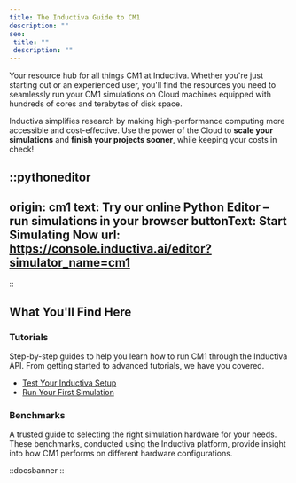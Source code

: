 ```yaml
---
title: The Inductiva Guide to CM1
description: ""
seo:
 title: ""
 description: ""
---
```


Your resource hub for all things CM1 at Inductiva. Whether you're just starting out or an experienced user, you'll find the resources you need to seamlessly run your CM1 simulations on Cloud machines equipped with hundreds of cores and terabytes of disk space.

Inductiva simplifies research by making high-performance computing more accessible and cost-effective. Use the power of the Cloud to **scale your simulations** and **finish your projects sooner**, while keeping your costs in check!

::pythoneditor
---
origin: cm1
text: Try our online Python Editor – run simulations in your browser
buttonText: Start Simulating Now
url: https://console.inductiva.ai/editor?simulator_name=cm1
---
::

## What You'll Find Here

### Tutorials
Step-by-step guides to help you learn how to run CM1 through the Inductiva API. From getting started to advanced tutorials, we have you covered.

- [Test Your Inductiva Setup](1.tutorials/0.setup-test)
- [Run Your First Simulation](1.tutorials/1.quick-start)

### Benchmarks
A trusted guide to selecting the right simulation hardware for your needs. These benchmarks, conducted using the Inductiva platform, provide insight into how CM1 performs on different hardware configurations.

::docsbanner
::
